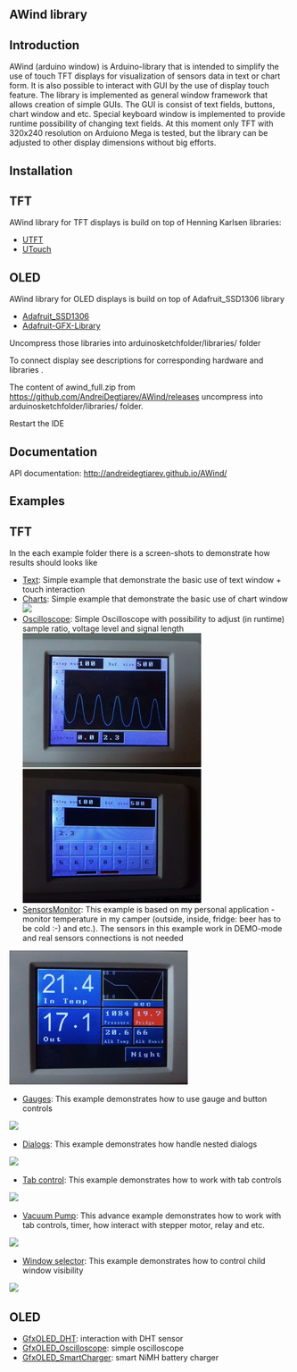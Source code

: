 AWind library
-------------
Introduction
------------
AWind (arduino window) is Arduino-library that is intended to simplify the use of touch TFT displays for visualization of sensors data in text or chart form. It is also possible to interact with GUI by the use of display touch feature. 
The library is implemented as general window framework that allows creation of simple GUIs. The GUI is consist of text fields, buttons, chart window and etc. 
Special keyboard window is implemented to provide runtime possibility of changing text fields.
At this moment only TFT with 320x240 resolution on Arduiono Mega is tested, but the library can be adjusted to other display dimensions without big efforts.

Installation
------------
TFT
------------
AWind library for TFT displays is build on top of Henning Karlsen libraries: 
* [UTFT](http://www.rinkydinkelectronics.com/library.php?id=51)
* [UTouch](http://www.rinkydinkelectronics.com/library.php?id=55)

OLED
------------
AWind library for OLED displays is build on top of Adafruit_SSD1306 library
* [Adafruit_SSD1306](https://github.com/adafruit/Adafruit_SSD1306)
* [Adafruit-GFX-Library ](https://github.com/adafruit/Adafruit-GFX-Library)

Uncompress those libraries into  arduinosketchfolder/libraries/ folder

To connect display see descriptions for corresponding hardware and libraries .

The content of awind_full.zip from https://github.com/AndreiDegtiarev/AWind/releases uncompress into arduinosketchfolder/libraries/ folder.

Restart the IDE

Documentation
------------
API documentation: http://andreidegtiarev.github.io/AWind/

Examples
--------
TFT
--------
In the each example folder there is a screen-shots to demonstrate how results should looks like
* [Text](https://github.com/AndreiDegtiarev/AWind/examples/Text): Simple example that demonstrate the basic use of text window + touch interaction
* [Charts](https://github.com/AndreiDegtiarev/AWind/examples/Charts): Simple example that demonstrate the basic use of chart window 
![](examples/Charts/Example.JPG)
* [Oscilloscope](https://github.com/AndreiDegtiarev/AWind/examples/Oscilloscope): Simple Oscilloscope with possibility to adjust (in runtime) sample ratio, voltage level and signal length
![](examples/Oscilloscope/Example.JPG)
![](examples/Oscilloscope/Example1.JPG)
* [SensorsMonitor](https://github.com/AndreiDegtiarev/AWind/examples/Oscilloscopeexamples/SensorsMonitor): This example is based on my personal application - monitor temperature in my camper (outside, inside, fridge: beer has to be cold :-) and etc.). The sensors in this example work in DEMO-mode and real sensors connections is not needed

![](examples/SensorsMonitor/Example.JPG)
* [Gauges](https://github.com/AndreiDegtiarev/AWind/examples/Oscilloscopeexamples/Gauges): This example demonstrates how to use gauge and button controls

![](examples/Gauges/Example.JPG)
* [Dialogs](https://github.com/AndreiDegtiarev/AWind/examples/Oscilloscopeexamples/Dialogs): This example demonstrates how handle nested dialogs

![](examples/Dialogs/Example.JPG)
* [Tab control](https://github.com/AndreiDegtiarev/AWind/examples/Oscilloscopeexamples/TabControl): This example demonstrates how to work with tab controls

![](examples/TabControl/Example.JPG)
* [Vacuum Pump](https://github.com/AndreiDegtiarev/AWind/examples/Oscilloscopeexamples/VacuumPump): This advance example demonstrates how to work with tab controls, timer, how interact with stepper motor, relay and etc.

![](examples/VacuumPump/VacuumPump.JPG)
* [Window selector](https://github.com/AndreiDegtiarev/AWind/examples/Oscilloscopeexamples/WindowSelector): This example demonstrates how to control child window visibility

![](examples/WindowSelector/Example.JPG)

OLED
--------
* [GfxOLED_DHT](https://github.com/AndreiDegtiarev/AWind/tree/master/examples/GfxOLED_DHT): interaction with DHT sensor
* [GfxOLED_Oscilloscope](https://github.com/AndreiDegtiarev/AWind/tree/master/examples/GfxOLED_Oscilloscope): simple oscilloscope
* [GfxOLED_SmartCharger](https://github.com/AndreiDegtiarev/AWind/tree/master/examples/GfxOLED_Oscilloscope): smart NiMH battery charger
